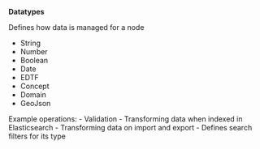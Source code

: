 **Datatypes**

Defines how data is managed for a node

- String
- Number
- Boolean
- Date
- EDTF
- Concept
- Domain
- GeoJson

Example operations:
    - Validation
    - Transforming data when indexed in Elasticsearch
    - Transforming data on import and export
    - Defines search filters for its type
